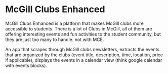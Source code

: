 # McGill Clubs Enhanced

McGill Clubs Enhanced is a platform that makes McGill clubs more accessible to students. There is a lot of Clubs in McGill, all of them are offering interesting events and fun activities to the student community, but they are just too many to handle. not with MCE. 

An app that scrapes through McGill clubs newsletters, extracts the events that are organized by the clubs (event title, description, time, location, price if applicable), displays the events in a calendar view (think google calendar with events blocks). 

